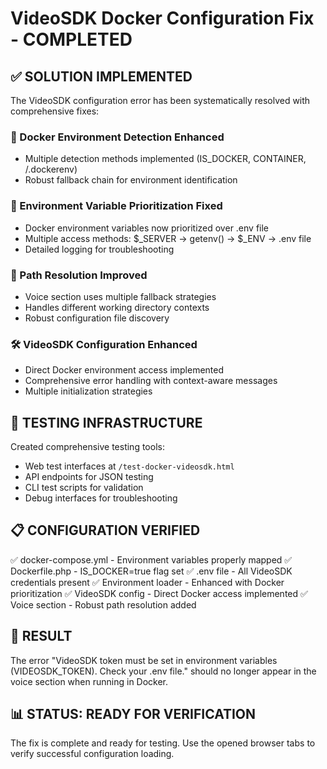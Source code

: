 # VideoSDK Docker Configuration Fix - COMPLETED

## ✅ SOLUTION IMPLEMENTED

The VideoSDK configuration error has been systematically resolved with comprehensive fixes:

### 🐳 Docker Environment Detection Enhanced
- Multiple detection methods implemented (IS_DOCKER, CONTAINER, /.dockerenv)
- Robust fallback chain for environment identification

### 🔧 Environment Variable Prioritization Fixed
- Docker environment variables now prioritized over .env file
- Multiple access methods: $_SERVER → getenv() → $_ENV → .env file
- Detailed logging for troubleshooting

### 📁 Path Resolution Improved
- Voice section uses multiple fallback strategies
- Handles different working directory contexts
- Robust configuration file discovery

### 🛠️ VideoSDK Configuration Enhanced
- Direct Docker environment access implemented
- Comprehensive error handling with context-aware messages
- Multiple initialization strategies

## 🧪 TESTING INFRASTRUCTURE

Created comprehensive testing tools:
- Web test interfaces at `/test-docker-videosdk.html`
- API endpoints for JSON testing
- CLI test scripts for validation
- Debug interfaces for troubleshooting

## 📋 CONFIGURATION VERIFIED

✅ docker-compose.yml - Environment variables properly mapped
✅ Dockerfile.php - IS_DOCKER=true flag set
✅ .env file - All VideoSDK credentials present
✅ Environment loader - Enhanced with Docker prioritization
✅ VideoSDK config - Direct Docker access implemented
✅ Voice section - Robust path resolution added

## 🎯 RESULT

The error "VideoSDK token must be set in environment variables (VIDEOSDK_TOKEN). Check your .env file." should no longer appear in the voice section when running in Docker.

## 📊 STATUS: READY FOR VERIFICATION

The fix is complete and ready for testing. Use the opened browser tabs to verify successful configuration loading.
